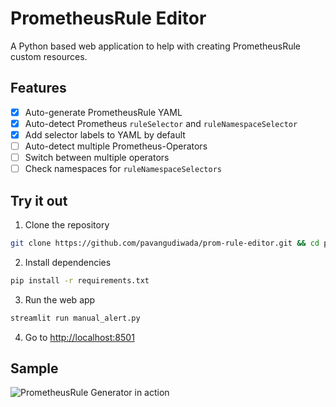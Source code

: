 # PrometheusRule Editor

A Python based web application to help with creating PrometheusRule custom resources.

## Features
- [x] Auto-generate PrometheusRule YAML
- [x] Auto-detect Prometheus `ruleSelector` and `ruleNamespaceSelector`
- [x] Add selector labels to YAML by default
- [ ] Auto-detect multiple Prometheus-Operators
- [ ] Switch between multiple operators
- [ ] Check namespaces for `ruleNamespaceSelectors`

## Try it out

1. Clone the repository 
```bash
git clone https://github.com/pavangudiwada/prom-rule-editor.git && cd prom-rule-editor
```

2. Install dependencies

```bash
pip install -r requirements.txt    
```

3. Run the web app
```bash
streamlit run manual_alert.py
```

4. Go to [http://localhost:8501](http://localhost:8501)

## Sample

![PrometheusRule Generator in action](./images/PrometheusRuleGeneratordemo.gif)

